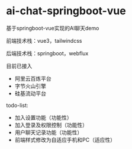 # ai-chat-springboot-vue
基于springboot-vue实现的AI聊天demo



前端技术栈：vue3，tailwindcss

后端技术栈：springboot，webflux

目前已接入
- 阿里云百炼平台
- 字节火山引擎
- 硅基流动平台



todo-list:
  - 加入设置功能（功能性）
  - 加入登录及权限控制（功能性）
  - 用户聊天记录功能（功能性）
  - 前端样式修改为自适应手机和PC（适应性）
